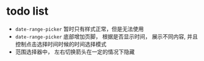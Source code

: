 # todo list

-   `date-range-picker` 暂时只有样式正常，但是无法使用
-   `date-range-picker` 底部增加页脚， 根据是否显示时间， 展示不同内容, 并且控制点击选择时间时候的时间选择模式
-   范围选择器中， 左右切换箭头在一定的情况下隐藏
